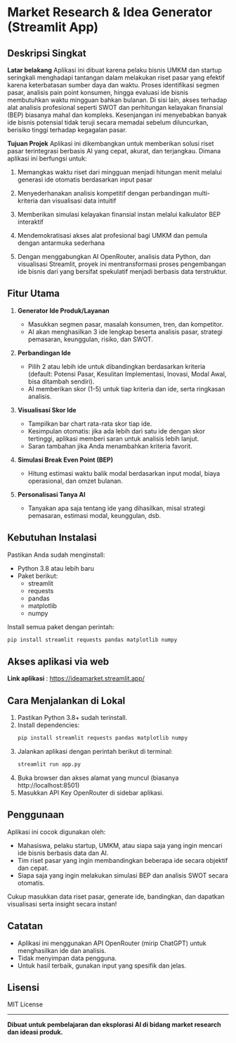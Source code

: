 # Market Research & Idea Generator (Streamlit App)

## Deskripsi Singkat
**Latar belakang**
Aplikasi ini dibuat karena pelaku bisnis UMKM dan startup seringkali menghadapi tantangan dalam melakukan riset pasar yang efektif karena keterbatasan sumber daya dan waktu. Proses identifikasi segmen pasar, analisis pain point konsumen, hingga evaluasi ide bisnis membutuhkan waktu mingguan bahkan bulanan. Di sisi lain, akses terhadap alat analisis profesional seperti SWOT dan perhitungan kelayakan finansial (BEP) biasanya mahal dan kompleks. Kesenjangan ini menyebabkan banyak ide bisnis potensial tidak teruji secara memadai sebelum diluncurkan, berisiko tinggi terhadap kegagalan pasar.

**Tujuan Projek**
Aplikasi ini dikembangkan untuk memberikan solusi riset pasar terintegrasi berbasis AI yang cepat, akurat, dan terjangkau. Dimana aplikasi ini berfungsi untuk:

1. Memangkas waktu riset dari mingguan menjadi hitungan menit melalui generasi ide otomatis berdasarkan     input pasar

2. Menyederhanakan analisis kompetitif dengan perbandingan multi-kriteria dan visualisasi data intuitif

3. Memberikan simulasi kelayakan finansial instan melalui kalkulator BEP interaktif

4. Mendemokratisasi akses alat profesional bagi UMKM dan pemula dengan antarmuka sederhana

5. Dengan menggabungkan AI OpenRouter, analisis data Python, dan visualisasi Streamlit, proyek ini mentransformasi proses pengembangan ide bisnis dari yang bersifat spekulatif menjadi berbasis data terstruktur.

## Fitur Utama

1. **Generator Ide Produk/Layanan**
   - Masukkan segmen pasar, masalah konsumen, tren, dan kompetitor.
   - AI akan menghasilkan 3 ide lengkap beserta analisis pasar, strategi pemasaran, keunggulan, risiko, dan SWOT.

2. **Perbandingan Ide**
   - Pilih 2 atau lebih ide untuk dibandingkan berdasarkan kriteria (default: Potensi Pasar, Kesulitan Implementasi, Inovasi, Modal Awal, bisa ditambah sendiri).
   - AI memberikan skor (1-5) untuk tiap kriteria dan ide, serta ringkasan analisis.

3. **Visualisasi Skor Ide**
   - Tampilkan bar chart rata-rata skor tiap ide.
   - Kesimpulan otomatis: jika ada lebih dari satu ide dengan skor tertinggi, aplikasi memberi saran untuk analisis lebih lanjut.
   - Saran tambahan jika Anda menambahkan kriteria favorit.

4. **Simulasi Break Even Point (BEP)**
   - Hitung estimasi waktu balik modal berdasarkan input modal, biaya operasional, dan omzet bulanan.

5. **Personalisasi Tanya AI**
   - Tanyakan apa saja tentang ide yang dihasilkan, misal strategi pemasaran, estimasi modal, keunggulan, dsb.

## Kebutuhan Instalasi

Pastikan Anda sudah menginstall:
- Python 3.8 atau lebih baru
- Paket berikut:
  - streamlit
  - requests
  - pandas
  - matplotlib
  - numpy

Install semua paket dengan perintah:
```bash
pip install streamlit requests pandas matplotlib numpy
```
## Akses aplikasi via web
**Link aplikasi** : https://ideamarket.streamlit.app/

## Cara Menjalankan di Lokal

1. Pastikan Python 3.8+ sudah terinstall.
2. Install dependencies:
   ```bash
   pip install streamlit requests pandas matplotlib numpy
   ```
3. Jalankan aplikasi dengan perintah berikut di terminal:
   ```bash
   streamlit run app.py
   ```
4. Buka browser dan akses alamat yang muncul (biasanya http://localhost:8501)
5. Masukkan API Key OpenRouter di sidebar aplikasi.

## Penggunaan

Aplikasi ini cocok digunakan oleh:
- Mahasiswa, pelaku startup, UMKM, atau siapa saja yang ingin mencari ide bisnis berbasis data dan AI.
- Tim riset pasar yang ingin membandingkan beberapa ide secara objektif dan cepat.
- Siapa saja yang ingin melakukan simulasi BEP dan analisis SWOT secara otomatis.

Cukup masukkan data riset pasar, generate ide, bandingkan, dan dapatkan visualisasi serta insight secara instan!


## Catatan
- Aplikasi ini menggunakan API OpenRouter (mirip ChatGPT) untuk menghasilkan ide dan analisis.
- Tidak menyimpan data pengguna.
- Untuk hasil terbaik, gunakan input yang spesifik dan jelas.

## Lisensi
MIT License

---

**Dibuat untuk pembelajaran dan eksplorasi AI di bidang market research dan ideasi produk.**
